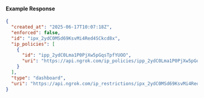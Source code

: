 <!-- Code generated for API Clients. DO NOT EDIT. -->

#### Example Response

```json
{
  "created_at": "2025-06-17T10:07:18Z",
  "enforced": false,
  "id": "ipx_2ydC0MSd69KsvMi4Red4SCkcd8x",
  "ip_policies": [
    {
      "id": "ipp_2ydC0Lma1P0PjXw5pGqsTpfYUOO",
      "uri": "https://api.ngrok.com/ip_policies/ipp_2ydC0Lma1P0PjXw5pGqsTpfYUOO"
    }
  ],
  "type": "dashboard",
  "uri": "https://api.ngrok.com/ip_restrictions/ipx_2ydC0MSd69KsvMi4Red4SCkcd8x"
}
```
